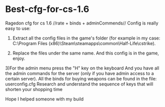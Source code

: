 # Best-cfg-for-cs-1.6
Ragedon cfg for cs 1.6 //rate + binds + adminCommends//
Config is really easy to use:

1) Extract all the config files in the game's folder (for example in my case: C:\Program Files (x86)\Steam\steamapps\common\Half-Life\cstrike).

2) Replace the files under the same name. And this config is in the game, enjoy.

3)For the admin menu press the "H" key on the keyboard
And you have all the admin commands for the server (only if you have admin access to a certain server).
All the binds for buying weapons can be found in the file: userconfig.cfg
Research and understand the sequence of keys that will shorten your shopping time

Hope I helped someone with my build 
